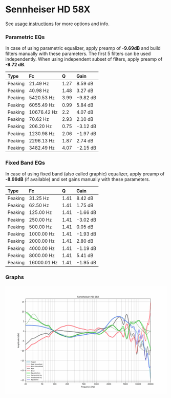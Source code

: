 # Sennheiser HD 58X
See [usage instructions](https://github.com/jaakkopasanen/AutoEq#usage) for more options and info.

### Parametric EQs
In case of using parametric equalizer, apply preamp of **-9.69dB** and build filters manually
with these parameters. The first 5 filters can be used independently.
When using independent subset of filters, apply preamp of **-9.72 dB**.

| Type    | Fc          |    Q | Gain     |
|:--------|:------------|:-----|:---------|
| Peaking | 21.49 Hz    | 1.27 | 8.59 dB  |
| Peaking | 40.98 Hz    | 1.48 | 3.27 dB  |
| Peaking | 5420.53 Hz  | 3.99 | -9.82 dB |
| Peaking | 6055.49 Hz  | 0.99 | 5.84 dB  |
| Peaking | 10676.42 Hz | 2.2  | 4.07 dB  |
| Peaking | 70.62 Hz    | 2.93 | 2.10 dB  |
| Peaking | 206.20 Hz   | 0.75 | -3.12 dB |
| Peaking | 1230.98 Hz  | 2.06 | -1.97 dB |
| Peaking | 2296.13 Hz  | 1.87 | 2.74 dB  |
| Peaking | 3482.49 Hz  | 4.07 | -2.15 dB |

### Fixed Band EQs
In case of using fixed band (also called graphic) equalizer, apply preamp of **-8.99dB**
(if available) and set gains manually with these parameters.

| Type    | Fc          |    Q | Gain     |
|:--------|:------------|:-----|:---------|
| Peaking | 31.25 Hz    | 1.41 | 8.42 dB  |
| Peaking | 62.50 Hz    | 1.41 | 1.75 dB  |
| Peaking | 125.00 Hz   | 1.41 | -1.66 dB |
| Peaking | 250.00 Hz   | 1.41 | -3.02 dB |
| Peaking | 500.00 Hz   | 1.41 | 0.05 dB  |
| Peaking | 1000.00 Hz  | 1.41 | -1.93 dB |
| Peaking | 2000.00 Hz  | 1.41 | 2.80 dB  |
| Peaking | 4000.00 Hz  | 1.41 | -1.19 dB |
| Peaking | 8000.00 Hz  | 1.41 | 5.41 dB  |
| Peaking | 16000.01 Hz | 1.41 | -1.95 dB |

### Graphs
![](./Sennheiser%20HD%2058X.png)